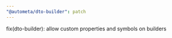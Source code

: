 ```yaml
---
"@autometa/dto-builder": patch
---
```


fix(dto-builder): allow custom properties and symbols on builders
